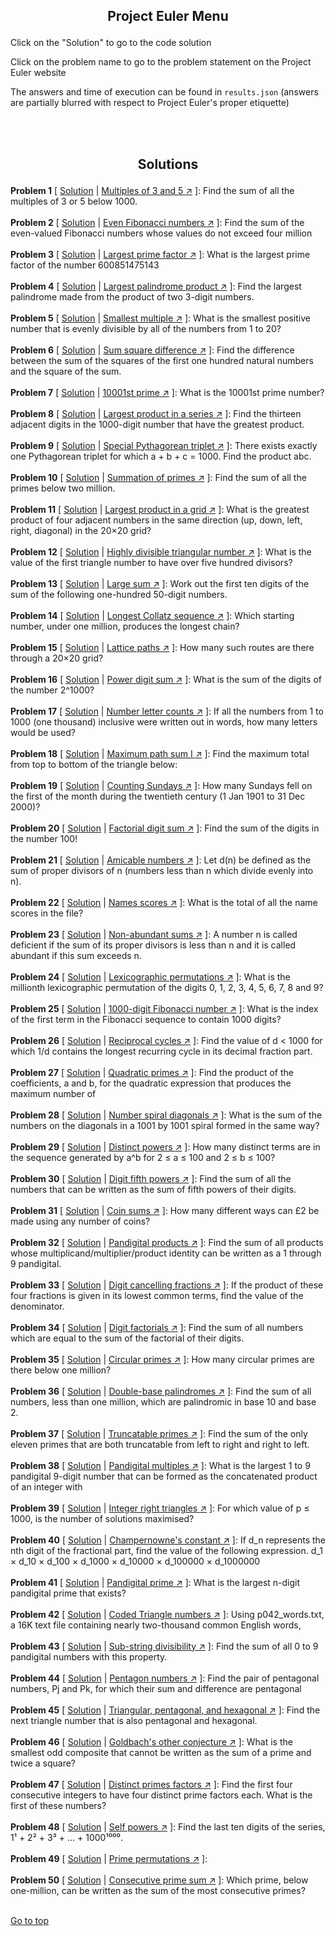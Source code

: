 ## <p align="center"> Project Euler Menu </p>

Click on the "Solution" to go to the code solution

Click on the problem name to go to the problem statement on the Project Euler website

The answers and time of execution can be found in `results.json` (answers are partially blurred with respect to Project Euler's proper etiquette)

<br/><br/>

## <p align="center"> Solutions </p>
**Problem 1** [ [Solution](https://github.com/zheng214/euler/blob/master/euler/1/index.js#L2-L15) | [Multiples of 3 and 5 :arrow_upper_right:](https://projecteuler.net/problem=1) ]: 
  Find the sum of all the multiples of 3 or 5 below 1000.
<br/><br/>
**Problem 2** [ [Solution](https://github.com/zheng214/euler/blob/master/euler/1/index.js#L17-L31) | [Even Fibonacci numbers :arrow_upper_right:](https://projecteuler.net/problem=2) ]: 
  Find the sum of the even-valued Fibonacci numbers whose values do not exceed four million
<br/><br/>
**Problem 3** [ [Solution](https://github.com/zheng214/euler/blob/master/euler/1/index.js#L33-L49) | [Largest prime factor :arrow_upper_right:](https://projecteuler.net/problem=3) ]: 
  What is the largest prime factor of the number 600851475143
<br/><br/>
**Problem 4** [ [Solution](https://github.com/zheng214/euler/blob/master/euler/1/index.js#L51-L107) | [Largest palindrome product :arrow_upper_right:](https://projecteuler.net/problem=4) ]: 
  Find the largest palindrome made from the product of two 3-digit numbers.
<br/><br/>
**Problem 5** [ [Solution](https://github.com/zheng214/euler/blob/master/euler/1/index.js#L109-L136) | [Smallest multiple :arrow_upper_right:](https://projecteuler.net/problem=5) ]: 
  What is the smallest positive number that is evenly divisible by all of the numbers from 1 to 20?
<br/><br/>
**Problem 6** [ [Solution](https://github.com/zheng214/euler/blob/master/euler/1/index.js#L138-L154) | [Sum square difference :arrow_upper_right:](https://projecteuler.net/problem=6) ]: 
  Find the difference between the sum of the squares of the first one hundred natural numbers and the square of the sum.
<br/><br/>
**Problem 7** [ [Solution](https://github.com/zheng214/euler/blob/master/euler/1/index.js#L156-L170) | [10001st prime :arrow_upper_right:](https://projecteuler.net/problem=7) ]: 
  What is the 10001st prime number?
<br/><br/>
**Problem 8** [ [Solution](https://github.com/zheng214/euler/blob/master/euler/1/index.js#L172-L203) | [Largest product in a series :arrow_upper_right:](https://projecteuler.net/problem=8) ]: 
  Find the thirteen adjacent digits in the 1000-digit number that have the greatest product.
<br/><br/>
**Problem 9** [ [Solution](https://github.com/zheng214/euler/blob/master/euler/1/index.js#L205-L223) | [Special Pythagorean triplet :arrow_upper_right:](https://projecteuler.net/problem=9) ]: 
  There exists exactly one Pythagorean triplet for which a + b + c = 1000. Find the product abc.
<br/><br/>
**Problem 10** [ [Solution](https://github.com/zheng214/euler/blob/master/euler/1/index.js#L225-L265) | [Summation of primes :arrow_upper_right:](https://projecteuler.net/problem=10) ]: 
  Find the sum of all the primes below two million.
<br/><br/>
**Problem 11** [ [Solution](https://github.com/zheng214/euler/blob/master/euler/2/index.js#L2-L30) | [Largest product in a grid :arrow_upper_right:](https://projecteuler.net/problem=11) ]: 
  What is the greatest product of four adjacent numbers in the same direction (up, down, left, right, diagonal) in the 20×20 grid?
<br/><br/>
**Problem 12** [ [Solution](https://github.com/zheng214/euler/blob/master/euler/2/index.js#L32-L84) | [Highly divisible triangular number :arrow_upper_right:](https://projecteuler.net/problem=12) ]: 
  What is the value of the first triangle number to have over five hundred divisors?
<br/><br/>
**Problem 13** [ [Solution](https://github.com/zheng214/euler/blob/master/euler/2/index.js#L86-L112) | [Large sum :arrow_upper_right:](https://projecteuler.net/problem=13) ]: 
  Work out the first ten digits of the sum of the following one-hundred 50-digit numbers.
<br/><br/>
**Problem 14** [ [Solution](https://github.com/zheng214/euler/blob/master/euler/2/index.js#L114-L170) | [Longest Collatz sequence :arrow_upper_right:](https://projecteuler.net/problem=14) ]: 
  Which starting number, under one million, produces the longest chain?
<br/><br/>
**Problem 15** [ [Solution](https://github.com/zheng214/euler/blob/master/euler/2/index.js#L173-L186) | [Lattice paths :arrow_upper_right:](https://projecteuler.net/problem=15) ]: 
  How many such routes are there through a 20×20 grid?
<br/><br/>
**Problem 16** [ [Solution](https://github.com/zheng214/euler/blob/master/euler/2/index.js#L188-L234) | [Power digit sum :arrow_upper_right:](https://projecteuler.net/problem=16) ]: 
  What is the sum of the digits of the number 2^1000?
<br/><br/>
**Problem 17** [ [Solution](https://github.com/zheng214/euler/blob/master/euler/2/index.js#L236-L264) | [Number letter counts :arrow_upper_right:](https://projecteuler.net/problem=17) ]: 
  If all the numbers from 1 to 1000 (one thousand) inclusive were written out in words, how many letters would be used?
<br/><br/>
**Problem 18** [ [Solution](https://github.com/zheng214/euler/blob/master/euler/2/index.js#L266-L329) | [Maximum path sum I :arrow_upper_right:](https://projecteuler.net/problem=18) ]: 
  Find the maximum total from top to bottom of the triangle below:
<br/><br/>
**Problem 19** [ [Solution](https://github.com/zheng214/euler/blob/master/euler/2/index.js#L331-L363) | [Counting Sundays :arrow_upper_right:](https://projecteuler.net/problem=19) ]: 
  How many Sundays fell on the first of the month during the twentieth century (1 Jan 1901 to 31 Dec 2000)?
<br/><br/>
**Problem 20** [ [Solution](https://github.com/zheng214/euler/blob/master/euler/2/index.js#L365-L399) | [Factorial digit sum :arrow_upper_right:](https://projecteuler.net/problem=20) ]: 
  Find the sum of the digits in the number 100!
<br/><br/>
**Problem 21** [ [Solution](https://github.com/zheng214/euler/blob/master/euler/3/index.js#L2-L30) | [Amicable numbers :arrow_upper_right:](https://projecteuler.net/problem=21) ]: 
  Let d(n) be defined as the sum of proper divisors of n (numbers less than n which divide evenly into n).
<br/><br/>
**Problem 22** [ [Solution](https://github.com/zheng214/euler/blob/master/euler/3/index.js#L32-L58) | [Names scores :arrow_upper_right:](https://projecteuler.net/problem=22) ]: 
  What is the total of all the name scores in the file?
<br/><br/>
**Problem 23** [ [Solution](https://github.com/zheng214/euler/blob/master/euler/3/index.js#L60-L97) | [Non-abundant sums :arrow_upper_right:](https://projecteuler.net/problem=23) ]: 
  A number n is called deficient if the sum of its proper divisors is less than n and it is called abundant if this sum exceeds n.
<br/><br/>
**Problem 24** [ [Solution](https://github.com/zheng214/euler/blob/master/euler/3/index.js#L99-L146) | [Lexicographic permutations :arrow_upper_right:](https://projecteuler.net/problem=24) ]: 
  What is the millionth lexicographic permutation of the digits 0, 1, 2, 3, 4, 5, 6, 7, 8 and 9?
<br/><br/>
**Problem 25** [ [Solution](https://github.com/zheng214/euler/blob/master/euler/3/index.js#L148-L190) | [1000-digit Fibonacci number :arrow_upper_right:](https://projecteuler.net/problem=25) ]: 
  What is the index of the first term in the Fibonacci sequence to contain 1000 digits?
<br/><br/>
**Problem 26** [ [Solution](https://github.com/zheng214/euler/blob/master/euler/3/index.js#L192-L234) | [Reciprocal cycles :arrow_upper_right:](https://projecteuler.net/problem=26) ]: 
  Find the value of d < 1000 for which 1/d contains the longest recurring cycle in its decimal fraction part.
<br/><br/>
**Problem 27** [ [Solution](https://github.com/zheng214/euler/blob/master/euler/3/index.js#L237-L286) | [Quadratic primes :arrow_upper_right:](https://projecteuler.net/problem=27) ]: 
  Find the product of the coefficients, a and b, for the quadratic expression that produces the maximum number of
<br/><br/>
**Problem 28** [ [Solution](https://github.com/zheng214/euler/blob/master/euler/3/index.js#L288-L314) | [Number spiral diagonals :arrow_upper_right:](https://projecteuler.net/problem=28) ]: 
  What is the sum of the numbers on the diagonals in a 1001 by 1001 spiral formed in the same way?
<br/><br/>
**Problem 29** [ [Solution](https://github.com/zheng214/euler/blob/master/euler/3/index.js#L316-L351) | [Distinct powers :arrow_upper_right:](https://projecteuler.net/problem=29) ]: 
  How many distinct terms are in the sequence generated by a^b for 2 ≤ a ≤ 100 and 2 ≤ b ≤ 100?
<br/><br/>
**Problem 30** [ [Solution](https://github.com/zheng214/euler/blob/master/euler/3/index.js#L353-L417) | [Digit fifth powers :arrow_upper_right:](https://projecteuler.net/problem=30) ]: 
  Find the sum of all the numbers that can be written as the sum of fifth powers of their digits.
<br/><br/>
**Problem 31** [ [Solution](https://github.com/zheng214/euler/blob/master/euler/4/index.js#L2-L60) | [Coin sums :arrow_upper_right:](https://projecteuler.net/problem=31) ]: 
  How many different ways can £2 be made using any number of coins?
<br/><br/>
**Problem 32** [ [Solution](https://github.com/zheng214/euler/blob/master/euler/4/index.js#L62-L138) | [Pandigital products :arrow_upper_right:](https://projecteuler.net/problem=32) ]: 
  Find the sum of all products whose multiplicand/multiplier/product identity can be written as a 1 through 9 pandigital.
<br/><br/>
**Problem 33** [ [Solution](https://github.com/zheng214/euler/blob/master/euler/4/index.js#L140-L184) | [Digit cancelling fractions :arrow_upper_right:](https://projecteuler.net/problem=33) ]: 
  If the product of these four fractions is given in its lowest common terms, find the value of the denominator.
<br/><br/>
**Problem 34** [ [Solution](https://github.com/zheng214/euler/blob/master/euler/4/index.js#L186-L282) | [Digit factorials :arrow_upper_right:](https://projecteuler.net/problem=34) ]: 
  Find the sum of all numbers which are equal to the sum of the factorial of their digits.
<br/><br/>
**Problem 35** [ [Solution](https://github.com/zheng214/euler/blob/master/euler/4/index.js#L284-L332) | [Circular primes :arrow_upper_right:](https://projecteuler.net/problem=35) ]: 
  How many circular primes are there below one million?
<br/><br/>
**Problem 36** [ [Solution](https://github.com/zheng214/euler/blob/master/euler/4/index.js#L334-L365) | [Double-base palindromes :arrow_upper_right:](https://projecteuler.net/problem=36) ]: 
  Find the sum of all numbers, less than one million, which are palindromic in base 10 and base 2.
<br/><br/>
**Problem 37** [ [Solution](https://github.com/zheng214/euler/blob/master/euler/4/index.js#L367-L439) | [Truncatable primes :arrow_upper_right:](https://projecteuler.net/problem=37) ]: 
  Find the sum of the only eleven primes that are both truncatable from left to right and right to left.
<br/><br/>
**Problem 38** [ [Solution](https://github.com/zheng214/euler/blob/master/euler/4/index.js#L441-L481) | [Pandigital multiples :arrow_upper_right:](https://projecteuler.net/problem=38) ]: 
  What is the largest 1 to 9 pandigital 9-digit number that can be formed as the concatenated product of an integer with
<br/><br/>
**Problem 39** [ [Solution](https://github.com/zheng214/euler/blob/master/euler/4/index.js#L483-L526) | [Integer right triangles :arrow_upper_right:](https://projecteuler.net/problem=39) ]: 
  For which value of p ≤ 1000, is the number of solutions maximised?
<br/><br/>
**Problem 40** [ [Solution](https://github.com/zheng214/euler/blob/master/euler/4/index.js#L528-L582) | [Champernowne's constant :arrow_upper_right:](https://projecteuler.net/problem=40) ]: 
  If d_n represents the nth digit of the fractional part, find the value of the following expression.
  d_1 × d_10 × d_100 × d_1000 × d_10000 × d_100000 × d_1000000
<br/><br/>
**Problem 41** [ [Solution](https://github.com/zheng214/euler/blob/master/euler/5/index.js#L2-L31) | [Pandigital prime :arrow_upper_right:](https://projecteuler.net/problem=41) ]: 
  What is the largest n-digit pandigital prime that exists?
<br/><br/>
**Problem 42** [ [Solution](https://github.com/zheng214/euler/blob/master/euler/5/index.js#L33-L57) | [Coded Triangle numbers :arrow_upper_right:](https://projecteuler.net/problem=42) ]: 
  Using p042_words.txt, a 16K text file containing nearly two-thousand common English words,
<br/><br/>
**Problem 43** [ [Solution](https://github.com/zheng214/euler/blob/master/euler/5/index.js#L59-L113) | [Sub-string divisibility :arrow_upper_right:](https://projecteuler.net/problem=43) ]: 
  Find the sum of all 0 to 9 pandigital numbers with this property.
<br/><br/>
**Problem 44** [ [Solution](https://github.com/zheng214/euler/blob/master/euler/5/index.js#L115-L140) | [Pentagon numbers :arrow_upper_right:](https://projecteuler.net/problem=44) ]: 
  Find the pair of pentagonal numbers, Pj and Pk, for which their sum and difference are pentagonal
<br/><br/>
**Problem 45** [ [Solution](https://github.com/zheng214/euler/blob/master/euler/5/index.js#L142-L161) | [Triangular, pentagonal, and hexagonal :arrow_upper_right:](https://projecteuler.net/problem=45) ]: 
  Find the next triangle number that is also pentagonal and hexagonal.
<br/><br/>
**Problem 46** [ [Solution](https://github.com/zheng214/euler/blob/master/euler/5/index.js#L163-L199) | [Goldbach's other conjecture :arrow_upper_right:](https://projecteuler.net/problem=46) ]: 
  What is the smallest odd composite that cannot be written as the sum of a prime and twice a square?
<br/><br/>
**Problem 47** [ [Solution](https://github.com/zheng214/euler/blob/master/euler/5/index.js#L201-L259) | [Distinct primes factors :arrow_upper_right:](https://projecteuler.net/problem=47) ]: 
  Find the first four consecutive integers to have four distinct prime factors each. What is the first of these numbers?
<br/><br/>
**Problem 48** [ [Solution](https://github.com/zheng214/euler/blob/master/euler/5/index.js#L261-L287) | [Self powers :arrow_upper_right:](https://projecteuler.net/problem=48) ]: 
  Find the last ten digits of the series, 1¹ + 2² + 3³ + ... + 1000¹⁰⁰⁰.
<br/><br/>
**Problem 49** [ [Solution](https://github.com/zheng214/euler/blob/master/euler/5/index.js#L289-L335) | [Prime permutations :arrow_upper_right:](https://projecteuler.net/problem=49) ]: 
<br/><br/>
**Problem 50** [ [Solution](https://github.com/zheng214/euler/blob/master/euler/5/index.js#L337-L381) | [Consecutive prime sum :arrow_upper_right:](https://projecteuler.net/problem=50) ]: 
  Which prime, below one-million, can be written as the sum of the most consecutive primes?
<br/><br/>


<a href="#">Go to top</a>